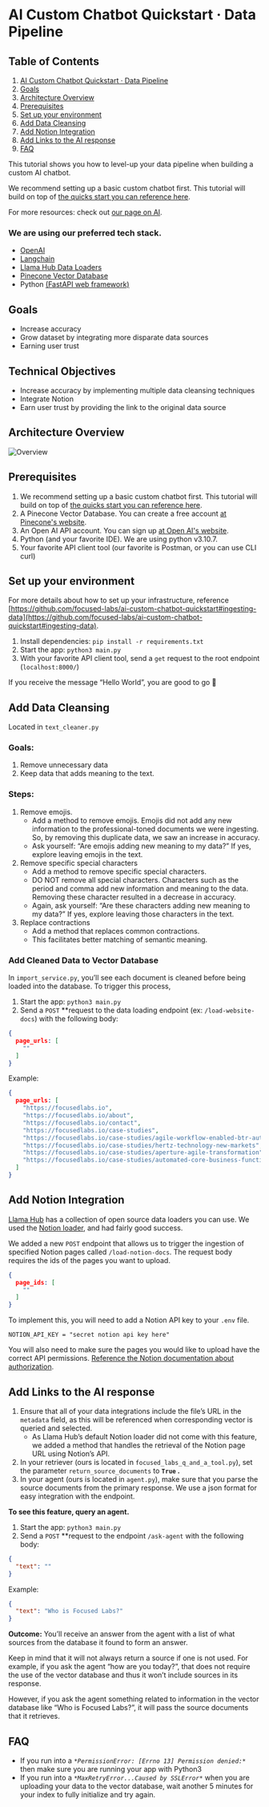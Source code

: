 # AI Custom Chatbot Quickstart · Data Pipeline

## Table of Contents
1. [AI Custom Chatbot Quickstart · Data Pipeline](#ai-custom-chatbot-quickstart--data-pipeline)
2. [Goals](#goals)
3. [Architecture Overview](#architecture-overview)
4. [Prerequisites](#prerequisites)
5. [Set up your environment](#set-up-your-environment)
6. [Add Data Cleansing](#add-data-cleansing)
7. [Add Notion Integration](#add-notion-integration)
8. [Add Links to the AI response](#add-links-to-the-ai-response)
9. [FAQ](#faq)

This tutorial shows you how to level-up your data pipeline when building a custom AI chatbot.

We recommend setting up a basic custom chatbot first. This tutorial will build on top
of [the quicks start you can reference here]([https://github.com/focused-labs/ai-custom-chatbot-quickstart](https://github.com/focused-labs/ai-custom-chatbot-quickstart)).

For more resources: check out [our page on AI](https://focusedlabs.io/ai).

### We are using our preferred tech stack. 
- [OpenAI](https://openai.com/)
- [Langchain](https://python.langchain.com/docs/get_started/introduction)
- [Llama Hub Data Loaders](https://llamahub.ai/)
- [Pinecone Vector Database](https://pinecone.io/)
- Python [(FastAPI web framework)](https://fastapi.tiangolo.com/)

## Goals
- Increase accuracy
- Grow dataset by integrating more disparate data sources
- Earning user trust

## Technical Objectives
- Increase accuracy by implementing multiple data cleansing techniques
- Integrate Notion
- Earn user trust by providing the link to the original data source

## Architecture Overview

![Overview](ArchitectureOverview.png)

## Prerequisites
1. We recommend setting up a basic custom chatbot first. This tutorial will build on top
of [the quicks start you can reference here]([https://github.com/focused-labs/ai-custom-chatbot-quickstart](https://github.com/focused-labs/ai-custom-chatbot-quickstart)).
2. A Pinecone Vector Database. You can create a free account [at Pinecone's website](https://www.pinecone.io/).
3. An Open AI API account. You can sign up [at Open AI's website](https://platform.openai.com/signup).
4. Python (and your favorite IDE). We are using python v3.10.7.
5. Your favorite API client tool (our favorite is Postman, or you can use CLI curl)

## Set up your environment

For more details about how to set up your infrastructure,
reference [https://github.com/focused-labs/ai-custom-chatbot-quickstart#ingesting-data](https://github.com/focused-labs/ai-custom-chatbot-quickstart#ingesting-data).

1. Install dependencies: `pip install -r requirements.txt`
2. Start the app: `python3 main.py`
3. With your favorite API client tool, send a `get` request to the root endpoint (`localhost:8000/`)

If you receive the message “Hello World”, you are good to go 🎉

## Add Data Cleansing

Located in `text_cleaner.py`

### **************Goals:**************

1. Remove unnecessary data
2. Keep data that adds meaning to the text.

### **************Steps:**************

1. Remove emojis.
    - Add a method to remove emojis. Emojis did not add any new information to the professional-toned documents we were
      ingesting. So, by removing this duplicate data, we saw an increase in accuracy.
    - Ask yourself: “Are emojis adding new meaning to my data?” If yes, explore leaving emojis in the text.
2. Remove specific special characters
    - Add a method to remove specific special characters.
    - DO NOT remove all special characters. Characters such as the period and comma add new information and meaning to
      the data. Removing these character resulted in a decrease in accuracy.
    - Again, ask yourself: “Are these characters adding new meaning to my data?” If yes, explore leaving those
      characters in the text.
3. Replace contractions
    - Add a method that replaces common contractions.
    - This facilitates better matching of semantic meaning.

### Add Cleaned Data to Vector Database

In `import_service.py`, you’ll see each document is cleaned before being loaded into the database. To trigger this
process,

1. Start the app: `python3 main.py`
2. Send a `POST` **request to the data loading endpoint (ex: `/load-website-docs`) with the following body:

```json
{
  page_urls: [
    ""
  ]
}
```

Example:

```json
{
  page_urls: [
    "https://focusedlabs.io",
    "https://focusedlabs.io/about",
    "https://focusedlabs.io/contact",
    "https://focusedlabs.io/case-studies",
    "https://focusedlabs.io/case-studies/agile-workflow-enabled-btr-automation",
    "https://focusedlabs.io/case-studies/hertz-technology-new-markets",
    "https://focusedlabs.io/case-studies/aperture-agile-transformation",
    "https://focusedlabs.io/case-studies/automated-core-business-functionality"
  ]
}
```

## Add Notion Integration

[Llama Hub](https://llamahub.ai/) has a collection of open source data loaders you can use. We
used the [Notion loader](https://llamahub.ai/l/notion), and had fairly good success.

We added a new `POST` endpoint that allows us to trigger the ingestion of specified Notion pages
called `/load-notion-docs`. The request body requires the ids of the pages you want to upload.

```json
{
  page_ids: [
    ""
  ]
}
```

To implement this, you will need to add a Notion API key to your `.env` file.

```tsx
NOTION_API_KEY = "secret notion api key here"
```

You will also need to make sure the pages you would like to upload have the correct API permissions. [Reference the
Notion documentation about authorization](https://developers.notion.com/docs/authorization).

## Add Links to the AI response

1. Ensure that all of your data integrations include the file’s URL in the `metadata` field, as this will be referenced
   when corresponding vector is queried and selected.
    - As Llama Hub’s default Notion loader did not come with this feature, we added a method that handles the retrieval
      of the Notion page URL using Notion’s API.
2. In your retriever (ours is located in `focused_labs_q_and_a_tool.py`), set the parameter `return_source_documents` to
   **`True` .**
3. In your agent (ours is located in `agent.py`), make sure that you parse the source documents from the primary
   response. We use a json format for easy integration with the endpoint.

**To see this feature, query an agent.**

1. Start the app: `python3 main.py`
2. Send a `POST` **request to the endpoint `/ask-agent` with the following body:

```json
{
  "text": ""
}
```

Example:

```json
{
  "text": "Who is Focused Labs?"
}
```

******************Outcome:****************** You’ll receive an answer from the agent with a list of what sources from
the database it found to form an answer.

Keep in mind that it will not always return a source if one is not used. For example, if you ask the agent “how are you
today?”, that does not require the use of the vector database and thus it won’t include sources in its response.

However, if you ask the agent something related to information in the vector database like “Who is Focused Labs?”, it
will pass the source documents that it retrieves.

## FAQ

- If you run into a *`*PermissionError: [Errno 13] Permission denied:*`* then make sure you are running your app with
  Python3
- If you run into a *`*MaxRetryError...Caused by SSLError*`* when you are uploading your data to the vector database,
  wait another 5 minutes for your index to fully initialize and try again.